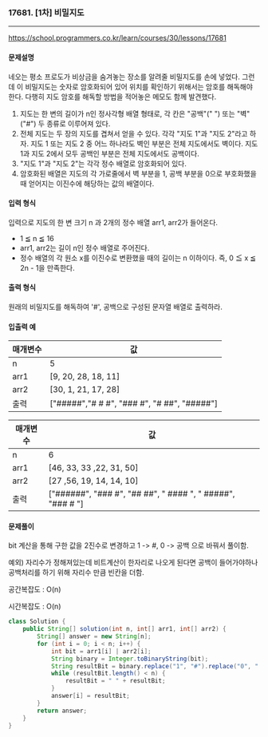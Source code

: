 ### 17681. [1차] 비밀지도

---

https://school.programmers.co.kr/learn/courses/30/lessons/17681

#### 문제설명

네오는 평소 프로도가 비상금을 숨겨놓는 장소를 알려줄 비밀지도를 손에 넣었다. 그런데 이 비밀지도는 숫자로 암호화되어 있어 위치를 확인하기 위해서는 암호를 해독해야 한다. 다행히 지도 암호를 해독할 방법을 적어놓은 메모도 함께 발견했다.

1. 지도는 한 변의 길이가 n인 정사각형 배열 형태로, 각 칸은 "공백"(" ") 또는 "벽"("#") 두 종류로 이루어져 있다.
2. 전체 지도는 두 장의 지도를 겹쳐서 얻을 수 있다. 각각 "지도 1"과 "지도 2"라고 하자. 지도 1 또는 지도 2 중 어느 하나라도 벽인 부분은 전체 지도에서도 벽이다. 지도 1과 지도 2에서 모두 공백인 부분은 전체 지도에서도 공백이다.
3. "지도 1"과 "지도 2"는 각각 정수 배열로 암호화되어 있다.
4. 암호화된 배열은 지도의 각 가로줄에서 벽 부분을 1, 공백 부분을 0으로 부호화했을 때 얻어지는 이진수에 해당하는 값의 배열이다.


#### 입력 형식

입력으로 지도의 한 변 크기 n 과 2개의 정수 배열 arr1, arr2가 들어온다.

- 1 ≦ n ≦ 16
- arr1, arr2는 길이 n인 정수 배열로 주어진다.
- 정수 배열의 각 원소 x를 이진수로 변환했을 때의 길이는 n 이하이다. 즉, 0 ≦ x ≦ 2n - 1을 만족한다.

#### 출력 형식

원래의 비밀지도를 해독하여 '#', 공백으로 구성된 문자열 배열로 출력하라.

#### 입출력 예

| 매개변수 | 값                   |
|----|---------------------|
| n  | 5                   |
| arr1 | [9, 20, 28, 18, 11] |
| arr2	 | [30, 1, 21, 17, 28] |
| 출력 | ["#####","# # #", "### #", "# ##", "#####"]  |

| 매개변수 | 값                                          |
|----|--------------------------------------------|
| n  | 6                                          |
| arr1 | [46, 33, 33 ,22, 31, 50]                        |
| arr2	 | [27 ,56, 19, 14, 14, 10]                        |
| 출력 | ["######", "### #", "## ##", " #### ", " #####", "### # "] |


#### 문제풀이

bit 계산을 통해 구한 값을 2진수로 변경하고 1 -> #, 0 -> 공백 으로 바꿔서 풀이함.

예외) 자리수가 정해져있는데 비트계산이 한자리로 나오게 된다면 공백이 들어가야하나 공백처리를 하기 위해 자리수 만큼 빈칸을 더함.

공간복잡도 : O(n)

시간복잡도 : O(n)

```java
class Solution {
    public String[] solution(int n, int[] arr1, int[] arr2) {
        String[] answer = new String[n];
        for (int i = 0; i < n; i++) {
            int bit = arr1[i] | arr2[i];
            String binary = Integer.toBinaryString(bit);
            String resultBit = binary.replace("1", "#").replace("0", " ");
            while (resultBit.length() < n) {
                resultBit = " " + resultBit;
            }
            answer[i] = resultBit;
        }
        return answer;
    }
}

```